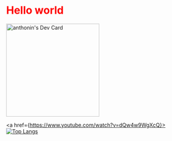 <h1 style="color: red">Hello world</h1>
<a href="https://app.daily.dev/sterbenn">
  <img src="https://api.daily.dev/devcards/1a30aaa1e44f4c01859008c1293320d3.png?r=qgz" width="250" alt="anthonin's Dev Card"/>
</a>

<a href={https://www.youtube.com/watch?v=dQw4w9WgXcQ}>
  [![Top Langs](https://github-readme-stats.vercel.app/api/top-langs/?username=sterbenn&layout=compact)](https://github.com/sterbenn/github-readme-stats)
</a>
